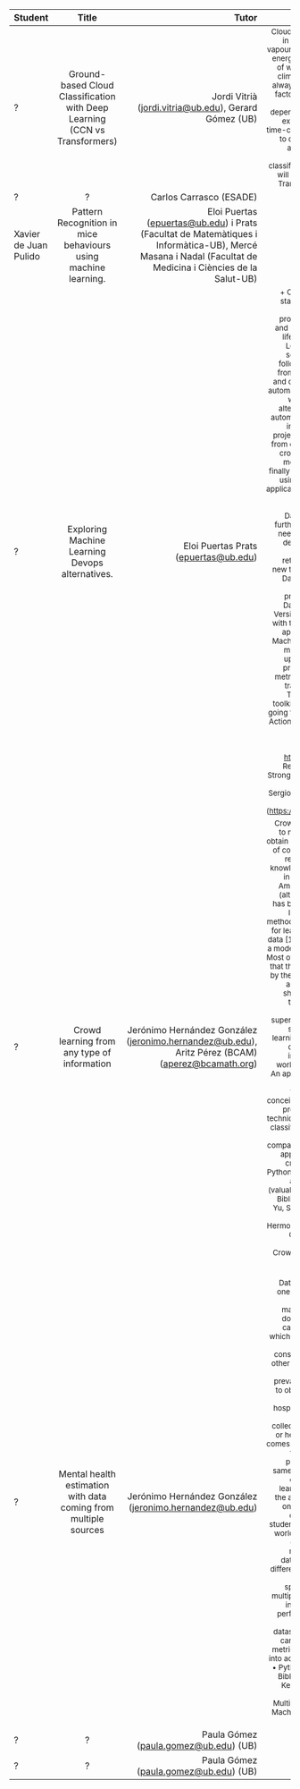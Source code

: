 | Student   |      Title      |  Tutor| |
|----------|:---------:|----------:| ----------:|
| ? | Ground-based Cloud Classification with Deep Learning (CCN vs Transformers) | Jordi Vitrià (jordi.vitria@ub.edu), Gerard Gómez (UB) | <sub> Clouds play an essential role in the circulation of water vapour and affects the earth’s energy balance. In the study of weather forecasting and climate change, clouds are always regarded as the core factor. The traditional cloud observation is much dependent on the observers’ experience, and thus, it is time-consuming. We propose to develop a neural net for accurate ground-based meteorological cloud classification. To this end, we will explore CCN as well as Transformer architectures.  </sub>|
| ? | ? | Carlos Carrasco (ESADE) |
| Xavier de Juan Pulido | Pattern Recognition in mice behaviours using machine learning. | Eloi Puertas (epuertas@ub.edu) i Prats (Facultat de Matemàtiques i Informàtica-UB), Mercé Masana i Nadal (Facultat de Medicina i Ciències de la Salut-UB) | |
| ? |  Exploring Machine Learning Devops alternatives. | Eloi Puertas Prats (epuertas@ub.edu) | <sub> + One of the most difficult stages in the DataScience Pipeline is to put into production trained models and make them work in real life applications. Machine Learning Devops tries to solve these problems by following the learned rules from Software Engineering and deploying models using automatization.  In this project we will explore different alternatives to create a full automatized devops pipeline in a classic DataScience project, from collecting data from different sources (bots, crontabs….)  to train online models, deploy them and finally putting into production using a containerized web application.  The main goals of the project are: * Full automatization in the DataSicence Pipeline, no further human interaction is needed once the project is deployed.  * Daily Models Building, the model is retrained every day when new train data is available. * Dashboard for controlling which models are in production at any time. * Data Version Control, like Version Control System, but with the data fetched for the application. * Continuous Machine Learning, train new models continuously and updating them directly to production, retrieving the metrics obtained during the training. * Connectors to Tensorflow visualization toolkit. The principal tool we going to use is Github, Github Actions and python scripting. Platforms to explore: https://cml.dev/  https://dvc.org/  https://studio.iterative.ai/ Requeriments:  1 Student, Strong skills using Github and python scripting. Refs: Sergios Karagiannakos,  Deep Learning in Production  (https://leanpub.com/DLProd) </sub> |
| ?   |      Crowd learning from any type of information  |  Jerónimo Hernández González (jeronimo.hernandez@ub.edu), Aritz Pérez (BCAM) (aperez@bcamath.org) | <sub> Crowdsourcing approaches to machine learning aim to obtain data from a community of collaborators who are not required to be experts or knowledgeable in the project in which they participate. Among others, this type of (altruistic or paid) workers has been commonly used to label datasets. Different methods have been proposed for learning from this type of data [1], frequently assuming a model of workers’ behavior. Most of these models assume that the information provided by the workers is just a label, although several studies show that it is possible to take advantage of more vague information of supervision. In this work, the student will work on the learning from crowdsourced data problem where the information provided by workers can take any form. An appropriate model for the workers in this new framework needs to be conceived. The objective is to propose a whole learning technique that leads to robust classifiers when dealing with this type of data, in comparison with the standard approach to learning from crowds. Requirements: •	Python •	Knowledge of PGMs and Bayesian inference (valuable) •	No. students: 1 - Bibliography: Raykar, V. C., Yu, S., Zhao, L. H., Florin, C., Bogoni, L., Moy, L., Hermosillo Valadez, G., Florin, C., Bogoni, L., & Moy, L. (2010). Learning From Crowds. Journal of Machine Learning Research, 11, 1297–1322. |
| ?   |  Mental health estimation with data coming from multiple sources  |  Jerónimo Hernández González (jeronimo.hernandez@ub.edu) |  <sub>  Data collection is arguably one of the principal factors constraining the use of machine learning in many domains, including health care. It is a laborious task which takes physicians’ time, and that is why it is considered as expensive. In other cases, when analyzing diseases with reduced prevalence, it is simply hard to obtain cases for a robust study from one single hospital. Thus, in practice in many studies, data is collected by several hospital or health care centers. This comes with a cost: not always the collection of data is performed exactly in the same way. Thus, the benefit of having more data for learning is traded-off with the accuracy of the method on data from every single center. In this work, the student will work with a real-world application where the objective is to predict a mental health issue in a dataset of patients from 5 different health care centers. The objective is to use specific techniques from multiple-source learning [1] in order to overcome the performance of a classifier learned with the whole dataset, as well as selecting carefully the performance metrics that should be taken into account - Requirements:  •	Python •	No. students: 1 -  Bibliography: Crammer, K., Kearns, M., & Wortman, J. (2008). Learning from Multiple Sources. Journal of Machine Learning Research, 9, 1757–1774. |
| ? | ? | Paula Gómez (paula.gomez@ub.edu) (UB) |
| ? | ? | Paula Gómez (paula.gomez@ub.edu) (UB) |
